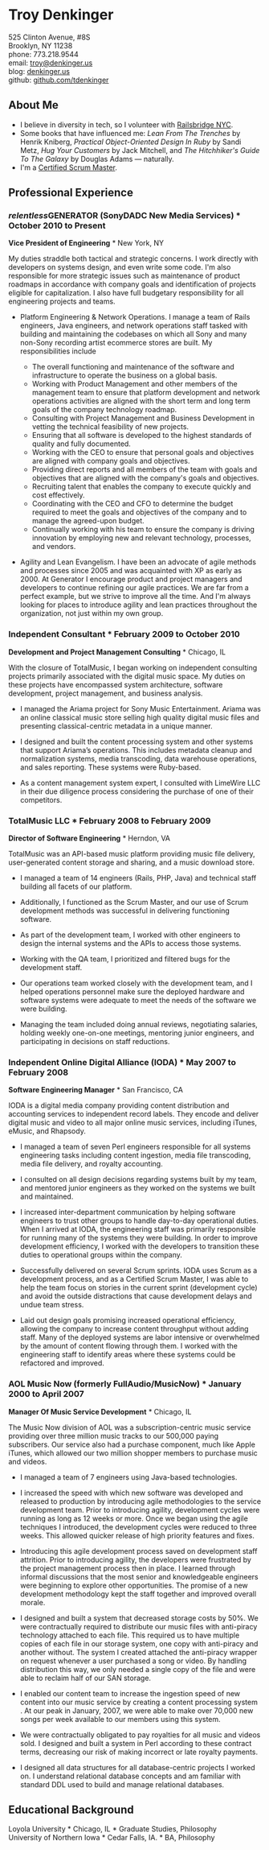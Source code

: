 # Troy Denkinger
525 Clinton Avenue, #8S  
Brooklyn, NY 11238  
phone: 773.218.9544  
email: troy@denkinger.us  
blog: [denkinger.us](http://denkinger.us)  
github: [github.com/tdenkinger](https://github.com/tdenkinger)  

## About Me 

* I believe in diversity in tech, so I volunteer with [Railsbridge NYC](http://railsbridgenyc.org).  
* Some books that have influenced me: _Lean From The Trenches_ by Henrik Kniberg, _Practical Object-Oriented Design In Ruby_ by Sandi Metz, _Hug Your Customers_ by Jack Mitchell, and _The Hitchhiker's Guide To The Galaxy_ by Douglas Adams &mdash; naturally.  
* I'm a [Certified Scrum Master](http://www.scrumalliance.org/profiles/14331-troy-denkinger).    

## Professional Experience

### *relentless*GENERATOR (SonyDADC New Media Services) * October 2010 to Present
**Vice President of Engineering**  * New York, NY  

My duties straddle both tactical and strategic concerns. I work directly with developers on systems design, and even write some code. I'm also responsible for more strategic issues such as maintenance of product roadmaps in accordance with company goals and identification of projects eligible for capitalization. I also have full budgetary responsibility for all engineering projects and teams.

* Platform Engineering & Network Operations.  I manage a team of Rails engineers, Java engineers, and network operations staff tasked with building and maintaining the codebases on which all Sony and many non-Sony recording artist ecommerce stores are built. My responsibilities include	

    * The overall functioning and maintenance of the software and infrastructure to operate the business on a global basis.    * Working with Product Management and other members of the management team to ensure that platform development and network operations activities are aligned with the short term and long term goals of the company technology roadmap.	* Consulting with Project Management and Business Development in vetting the technical feasibility of new projects.	* Ensuring that all software is developed to the highest standards of quality and fully documented.	* Working with the CEO to ensure that personal goals and objectives are aligned with company goals and objectives.	* Providing direct reports and all members of the team with goals and objectives that are aligned with the company's goals and objectives.	* Recruiting talent that enables the company to execute quickly and cost effectively.	* Coordinating with the CEO and CFO to determine the budget required to meet the goals and objectives of the company and to manage the agreed-upon budget.	* Continually working with his team to ensure the company is driving innovation by employing new and relevant technology, processes, and vendors.
* Agility and Lean Evangelism.  I have been an advocate of agile methods and processes since 2005 and was acquainted with XP as early as 2000. At Generator I encourage product and project managers and developers to continue refining our agile practices. We are far from a perfect example, but we strive to improve all the time. And I'm always looking for places to introduce agility and lean practices throughout the organization, not just within my own group.

### Independent Consultant * February 2009 to October 2010
**Development and Project Management Consulting** * Chicago, IL  

With the closure of TotalMusic, I began working on independent consulting projects primarily associated with the digital music space.  My duties on these projects have encompassed system architecture, software development, project management, and business analysis.

* I managed the Ariama project for Sony Music Entertainment.  Ariama was an online classical music store selling high quality digital music files and presenting classical-centric metadata in a unique manner.

* I designed and built the content processing system and other systems that support Ariama’s operations.  This includes metadata cleanup and normalization systems, media transcoding, data warehouse operations, and sales reporting. These systems were Ruby-based.

* As a content management system expert, I consulted with LimeWire LLC in their due diligence process considering the purchase of one of their competitors.


### TotalMusic LLC * February 2008 to February 2009
**Director of Software Engineering** * Herndon, VA

TotalMusic was an API-based music platform providing music file delivery, user-generated content storage and sharing, and a music download store.

* I managed a team of 14 engineers (Rails, PHP, Java) and technical staff building all facets of our platform.

* Additionally, I functioned as the Scrum Master, and our use of Scrum development methods was successful in delivering functioning software.

* As part of the development team, I worked with other engineers to design the internal systems and the APIs to access those systems.

* Working with the QA team, I prioritized and filtered bugs for the development staff.

* Our operations team worked closely with the development team, and I helped operations personnel make sure the deployed hardware and software systems were adequate to meet the needs of the software we were building.

* Managing the team included doing annual reviews, negotiating salaries, holding weekly one-on-one meetings, mentoring junior engineers, and participating in decisions on staff reductions.

### Independent Online Digital Alliance (IODA) * May 2007 to February 2008
**Software Engineering Manager** * San Francisco, CA  

IODA is a digital media company providing content distribution and accounting services to independent record labels.  They encode and deliver digital music and video to all major online music services, including iTunes, eMusic, and Rhapsody.

* I managed a team of seven Perl engineers responsible for all systems engineering tasks including content ingestion, media file transcoding, media file delivery, and royalty accounting.

* I consulted on all design decisions regarding systems built by my team, and mentored junior engineers as they worked on the systems we built and maintained.

* I increased inter-department communication by helping software engineers to trust other groups to handle day-to-day operational duties.  When I arrived at IODA, the engineering staff was primarily responsible for running many of the systems they were building.  In order to improve development efficiency, I worked with the developers to transition these duties to operational groups within the company.

* Successfully delivered on several Scrum sprints.  IODA uses Scrum as a development process, and as a Certified Scrum Master, I was able to help the team focus on stories in the current sprint (development cycle) and avoid the outside distractions that cause development delays and undue team stress.

* Laid out design goals promising increased operational efficiency, allowing the company to increase content throughput without adding staff.  Many of the deployed systems are labor intensive or overwhelmed by the amount of content flowing through them.  I worked with the engineering staff to identify areas where these systems could be refactored and improved.

### AOL Music Now (formerly FullAudio/MusicNow) * January 2000 to April 2007
**Manager Of Music Service Development** * Chicago, IL  

The Music Now division of AOL was a subscription-centric music service providing over three million music tracks to our 500,000 paying subscribers.  Our service also had a purchase component, much like Apple iTunes, which allowed our two million shopper members to purchase music and videos.

* I managed a team of 7 engineers using Java-based technologies.

* I increased the speed with which new software was developed and released to production by introducing agile methodologies to the service development team.  Prior to introducing agility, development cycles were running as long as 12 weeks or more.  Once we began using the agile techniques I introduced, the development cycles were reduced to three weeks.  This allowed quicker release of high priority features and fixes.

* Introducing this agile development process saved on development staff attrition.  Prior to introducing agility, the developers were frustrated by the project management process then in place.  I learned through informal discussions that the most senior and knowledgeable engineers were beginning to explore other opportunities.  The promise of a new development methodology kept the staff together and improved overall morale.

* I designed and built a system that decreased storage costs by 50%.  We were contractually required to distribute our music files with anti-piracy technology attached to each file.  This required us to have multiple copies of each file in our storage system, one copy with anti-piracy and another without.  The system I created attached the anti-piracy wrapper on request whenever a user purchased a song or video.  By handling distribution this way, we only needed a single copy of the file and were able to reclaim half of our SAN storage.

* I enabled our content team to increase the ingestion speed of new content into our music service by creating a content processing system .  At our peak in January, 2007, we were able to make over 70,000 new songs per week available to our members using this system.

* We were contractually obligated to pay royalties for all music and videos sold.  I designed and built a system in Perl according to these contract terms, decreasing our risk of making incorrect or late royalty payments.

* I designed all data structures for all database-centric projects I worked on.  I understand relational database concepts and am familiar with standard DDL used to build and manage relational databases.

## Educational Background

Loyola University * Chicago, IL * Graduate Studies, Philosophy  
University of Northern Iowa * Cedar Falls, IA.  * BA, Philosophy

